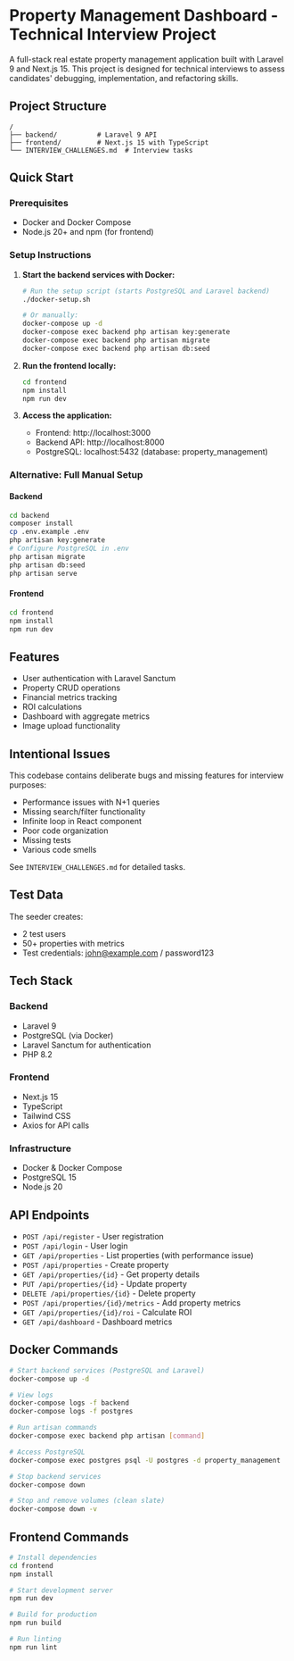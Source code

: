 # Property Management Dashboard - Technical Interview Project

A full-stack real estate property management application built with Laravel 9 and Next.js 15. This project is designed for technical interviews to assess candidates' debugging, implementation, and refactoring skills.

## Project Structure

```
/
├── backend/          # Laravel 9 API
├── frontend/         # Next.js 15 with TypeScript
└── INTERVIEW_CHALLENGES.md  # Interview tasks
```

## Quick Start

### Prerequisites
- Docker and Docker Compose
- Node.js 20+ and npm (for frontend)

### Setup Instructions

1. **Start the backend services with Docker:**
   ```bash
   # Run the setup script (starts PostgreSQL and Laravel backend)
   ./docker-setup.sh
   
   # Or manually:
   docker-compose up -d
   docker-compose exec backend php artisan key:generate
   docker-compose exec backend php artisan migrate
   docker-compose exec backend php artisan db:seed
   ```

2. **Run the frontend locally:**
   ```bash
   cd frontend
   npm install
   npm run dev
   ```

3. **Access the application:**
   - Frontend: http://localhost:3000
   - Backend API: http://localhost:8000
   - PostgreSQL: localhost:5432 (database: property_management)

### Alternative: Full Manual Setup

#### Backend
```bash
cd backend
composer install
cp .env.example .env
php artisan key:generate
# Configure PostgreSQL in .env
php artisan migrate
php artisan db:seed
php artisan serve
```

#### Frontend
```bash
cd frontend
npm install
npm run dev
```

## Features

- User authentication with Laravel Sanctum
- Property CRUD operations
- Financial metrics tracking
- ROI calculations
- Dashboard with aggregate metrics
- Image upload functionality

## Intentional Issues

This codebase contains deliberate bugs and missing features for interview purposes:
- Performance issues with N+1 queries
- Missing search/filter functionality
- Infinite loop in React component
- Poor code organization
- Missing tests
- Various code smells

See `INTERVIEW_CHALLENGES.md` for detailed tasks.

## Test Data

The seeder creates:
- 2 test users
- 50+ properties with metrics
- Test credentials: john@example.com / password123

## Tech Stack

### Backend
- Laravel 9
- PostgreSQL (via Docker)
- Laravel Sanctum for authentication
- PHP 8.2

### Frontend
- Next.js 15
- TypeScript
- Tailwind CSS
- Axios for API calls

### Infrastructure
- Docker & Docker Compose
- PostgreSQL 15
- Node.js 20

## API Endpoints

- `POST /api/register` - User registration
- `POST /api/login` - User login
- `GET /api/properties` - List properties (with performance issue)
- `POST /api/properties` - Create property
- `GET /api/properties/{id}` - Get property details
- `PUT /api/properties/{id}` - Update property
- `DELETE /api/properties/{id}` - Delete property
- `POST /api/properties/{id}/metrics` - Add property metrics
- `GET /api/properties/{id}/roi` - Calculate ROI
- `GET /api/dashboard` - Dashboard metrics

## Docker Commands

```bash
# Start backend services (PostgreSQL and Laravel)
docker-compose up -d

# View logs
docker-compose logs -f backend
docker-compose logs -f postgres

# Run artisan commands
docker-compose exec backend php artisan [command]

# Access PostgreSQL
docker-compose exec postgres psql -U postgres -d property_management

# Stop backend services
docker-compose down

# Stop and remove volumes (clean slate)
docker-compose down -v
```

## Frontend Commands

```bash
# Install dependencies
cd frontend
npm install

# Start development server
npm run dev

# Build for production
npm run build

# Run linting
npm run lint
```